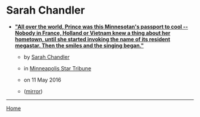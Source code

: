 # Sarah Chandler

 - [**"All over the world, Prince was this Minnesotan's passport to cool -- Nobody in France, Holland or Vietnam knew a thing about her hometown, until she started invoking the name of its resident megastar. Then the smiles and the singing began."**](https://www.startribune.com/all-over-the-world-prince-was-this-minnesotan-s-passport-to-cool/378952801/)
    - by [Sarah Chandler](../../authors/sarah-chandler/index.md)
    - in [Minneapolis Star Tribune](https://www.startribune.com/)
    - on 11 May 2016

    - ([mirror](https://web.archive.org/web/*/https://www.startribune.com/all-over-the-world-prince-was-this-minnesotan-s-passport-to-cool/378952801/))

----

[Home](../index.md)
